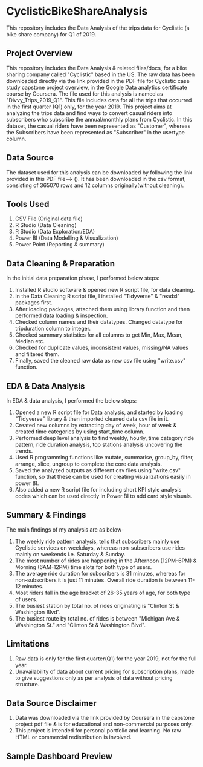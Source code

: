 # CyclisticBikeShareAnalysis
This repository includes the Data Analysis of the trips data for Cyclistic (a bike share company) for Q1 of 2019.

## Project Overview
This repository includes the Data Analysis & related files/docs, for a bike sharing company called "Cyclistic" based in the US. The raw data has been downloaded directly via the link provided in the PDF file for Cyclistic case study capstone project overview, in the Google Data analytics certificate course by Coursera. The file used for this analysis is named as "Divvy_Trips_2019_Q1". This file includes data for all the trips that occurred in the first quarter (Q1) only, for the year 2019. This project aims at analyzing the trips data and find ways to convert casual riders into subscribers who subscribe the annual/monthly plans from Cyclistic. In this dataset, the casual riders have been represented as "Customer", whereas the Subscribers have been represented as "Subscriber" in the usertype column.

## Data Source
The dataset used for this analysis can be downloaded by following the link provided in this PDF file--> (). It has been downloaded in the csv format, consisting of 365070 rows and 12 columns originally(without cleaning).

## Tools Used
1. CSV File (Original data file)
2. R Studio (Data Cleaning)
3. R Studio (Data Exploration/EDA)
4. Power BI (Data Modelling & Visualization)
5. Power Point (Reporting & summary)

## Data Cleaning & Preparation
In the initial data preparation phase, I performed below steps:

1. Installed R studio software & opened new R script file, for data cleaning.
2. In the Data Cleaning R script file, I installed "Tidyverse" & "readxl" packages first.
3. After loading packages, attached them using library function and then performed data loading & inspection.
4. Checked column names and their datatypes. Changed datatype for tripduration column to integer.
5. Checked summary statistics for all columns to get Min, Max, Mean, Median etc.
6. Checked for duplicate values, inconsistent values, missing/NA values and filtered them.
7. Finally, saved the cleaned raw data as new csv file using "write.csv" function.

## EDA & Data Analysis
In EDA & data analysis, I performed the below steps:

1. Opened a new R script file for Data analysis, and started by loading "Tidyverse" library & then imported cleaned data csv file in it.
2. Created new columns by extracting day of week, hour of week & created time categories by using start_time column.
3. Performed deep level analysis to find weekly, hourly, time category ride pattern, ride duration analysis, top stations analysis uncovering the trends.
4. Used R programming functions like mutate, summarise, group_by, filter, arrange, slice, ungroup to complete the core data analysis.
5. Saved the analyzed outputs as different csv files using "write.csv" function, so that these can be used for creating visualizations easily in power BI.
6. Also added a new R script file for including short KPI style analysis codes which can be used directly in Power BI to add card style visuals.

## Summary & Findings
The main findings of my analysis are as below-
1. The weekly ride pattern analysis, tells that subscribers mainly use Cyclistic services on weekdays, whereas non-subscribers use rides mainly on weekends i.e. Saturday & Sunday.
2. The most number of rides are happening in the Afternoon (12PM-6PM) & Morning (6AM-12PM) time slots for both type of users.
3. The average ride duration for subscribers is 31 minutes, whereas for non-subscribers it is just 11 minutes. Overall ride duration is between 11-12 minutes.
4. Most riders fall in the age bracket of 26-35 years of age, for both type of users.
5. The busiest station by total no. of rides originating is "Clinton St & Washington   Blvd".
6. The busiest route by total no. of rides is between "Michigan Ave & Washington St." and "Clinton St & Washington Blvd".

## Limitations
1. Raw data is only for the first quarter(Q1) for the year 2019, not for the full year.
2. Unavailability of data about current pricing for subscription plans, made to give suggestions only as per analysis of data without pricing structure. 

## Data Source Disclaimer
1. Data was downloaded via the link provided by Coursera in the capstone project pdf file & is for educational and non-commercial purposes only.
2. This project is intended for personal portfolio and learning. No raw HTML or commercial redistribution is involved.

## Sample Dashboard Preview
